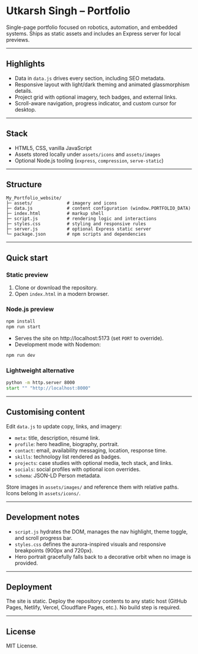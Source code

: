 # Utkarsh Singh – Portfolio

Single-page portfolio focused on robotics, automation, and embedded systems. Ships as static assets and includes an Express server for local previews.

---

## Highlights

- Data in `data.js` drives every section, including SEO metadata.
- Responsive layout with light/dark theming and animated glassmorphism details.
- Project grid with optional imagery, tech badges, and external links.
- Scroll-aware navigation, progress indicator, and custom cursor for desktop.

---

## Stack

- HTML5, CSS, vanilla JavaScript
- Assets stored locally under `assets/icons` and `assets/images`
- Optional Node.js tooling (`express`, `compression`, `serve-static`)

---

## Structure

```
My_Portfolio_website/
├─ assets/             # imagery and icons
├─ data.js             # content configuration (window.PORTFOLIO_DATA)
├─ index.html          # markup shell
├─ script.js           # rendering logic and interactions
├─ styles.css          # styling and responsive rules
├─ server.js           # optional Express static server
└─ package.json        # npm scripts and dependencies
```

---

## Quick start

### Static preview

1. Clone or download the repository.
2. Open `index.html` in a modern browser.

### Node.js preview

```cmd
npm install
npm run start
```

- Serves the site on http://localhost:5173 (set `PORT` to override).
- Development mode with Nodemon:

```cmd
npm run dev
```

### Lightweight alternative

```cmd
python -m http.server 8000
start "" "http://localhost:8000"
```

---

## Customising content

Edit `data.js` to update copy, links, and imagery:

- `meta`: title, description, résumé link.
- `profile`: hero headline, biography, portrait.
- `contact`: email, availability messaging, location, response time.
- `skills`: technology list rendered as badges.
- `projects`: case studies with optional media, tech stack, and links.
- `socials`: social profiles with optional icon overrides.
- `schema`: JSON-LD Person metadata.

Store images in `assets/images/` and reference them with relative paths. Icons belong in `assets/icons/`.

---

## Development notes

- `script.js` hydrates the DOM, manages the nav highlight, theme toggle, and scroll progress bar.
- `styles.css` defines the aurora-inspired visuals and responsive breakpoints (900px and 720px).
- Hero portrait gracefully falls back to a decorative orbit when no image is provided.

---

## Deployment

The site is static. Deploy the repository contents to any static host (GitHub Pages, Netlify, Vercel, Cloudflare Pages, etc.). No build step is required.

---

## License

MIT License.
